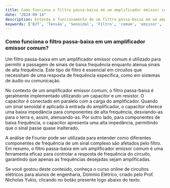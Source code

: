 ```yaml
---
title: Como funciona o filtro passa-baixa em um amplificador emissor comum?
date: "2024-09-14"
description: Entenda o funcionamento de um filtro passa-baixa em um amplificador emissor comum.
keywords: ['BJT', 'Tensão', 'Senoidal', 'Filtro', 'comum', 'emissor', 'Fourier']
---
```


### Como funciona o filtro passa-baixa em um amplificador emissor comum?

Um filtro passa-baixa em um amplificador emissor comum é utilizado para permitir a passagem de sinais de baixa frequência enquanto atenua sinais de alta frequência. Este tipo de filtro é essencial em circuitos que necessitam de uma resposta de frequência específica, como em sistemas de áudio ou comunicação.

No contexto de um amplificador emissor comum, o filtro passa-baixa é geralmente implementado utilizando um capacitor e um resistor. O capacitor é conectado em paralelo com a carga do amplificador. Quando um sinal senoidal é aplicado à entrada do amplificador, o capacitor oferece uma baixa impedância para componentes de alta frequência, desviando-as para o terra e, assim, atenuando-as. Por outro lado, para componentes de baixa frequência, o capacitor apresenta uma alta impedância, permitindo que o sinal passe quase inalterado.

A análise de Fourier pode ser utilizada para entender como diferentes componentes de frequência de um sinal complexo são afetados pelo filtro. Em resumo, o filtro passa-baixa em um amplificador emissor comum é uma ferramenta eficaz para controlar a resposta de frequência do circuito, garantindo que apenas as frequências desejadas sejam amplificadas.

Se você gostou deste conteúdo, conheça o curso online de circuitos elétricos para alunos de engenharia, Domínio Elétrico, criado pelo Prof. Nicholas Yukio, clicando no botão presente logo abaixo do texto.